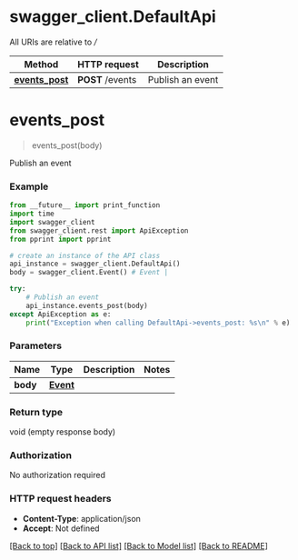 # swagger_client.DefaultApi

All URIs are relative to */*

Method | HTTP request | Description
------------- | ------------- | -------------
[**events_post**](DefaultApi.md#events_post) | **POST** /events | Publish an event

# **events_post**
> events_post(body)

Publish an event

### Example
```python
from __future__ import print_function
import time
import swagger_client
from swagger_client.rest import ApiException
from pprint import pprint

# create an instance of the API class
api_instance = swagger_client.DefaultApi()
body = swagger_client.Event() # Event | 

try:
    # Publish an event
    api_instance.events_post(body)
except ApiException as e:
    print("Exception when calling DefaultApi->events_post: %s\n" % e)
```

### Parameters

Name | Type | Description  | Notes
------------- | ------------- | ------------- | -------------
 **body** | [**Event**](Event.md)|  | 

### Return type

void (empty response body)

### Authorization

No authorization required

### HTTP request headers

 - **Content-Type**: application/json
 - **Accept**: Not defined

[[Back to top]](#) [[Back to API list]](../README.md#documentation-for-api-endpoints) [[Back to Model list]](../README.md#documentation-for-models) [[Back to README]](../README.md)

